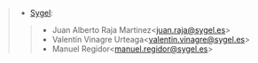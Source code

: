 
> - [Sygel](https://www.sygel.es):
>
> > - Juan Alberto Raja Martinez\<<juan.raja@sygel.es>\>
> > - Valentín Vinagre Urteaga\<<valentin.vinagre@sygel.es>\>
> > - Manuel Regidor\<<manuel.regidor@sygel.es>\>
